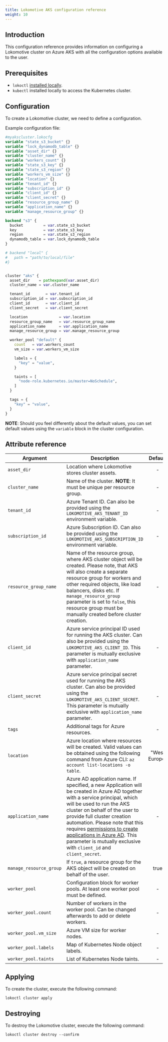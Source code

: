 ```yaml
---
title: Lokomotive AKS configuration reference
weight: 10
---
```


## Introduction

This configuration reference provides information on configuring a Lokomotive cluster on Azure AKS with all the configuration options available to the user.

## Prerequisites

* `lokoctl` [installed locally](../../../installer/lokoctl).
* `kubectl` installed locally to access the Kubernetes cluster.

## Configuration

To create a Lokomotive cluster, we need to define a configuration.

Example configuration file:

```tf
#myakscluster.lokocfg
variable "state_s3_bucket" {}
variable "lock_dynamodb_table" {}
variable "asset_dir" {}
variable "cluster_name" {}
variable "workers_count" {}
variable "state_s3_key" {}
variable "state_s3_region" {}
variable "workers_vm_size" {}
variable "location" {}
variable "tenant_id" {}
variable "subscription_id" {}
variable "client_id" {}
variable "client_secret" {}
variable "resource_group_name" {}
variable "application_name" {}
variable "manage_resource_group" {}

backend "s3" {
  bucket         = var.state_s3_bucket
  key            = var.state_s3_key
  region         = var.state_s3_region
  dynamodb_table = var.lock_dynamodb_table
}

# backend "local" {
#   path = "path/to/local/file"
#}


cluster "aks" {
  asset_dir    = pathexpand(var.asset_dir)
  cluster_name = var.cluster_name

  tenant_id       = var.tenant_id
  subscription_id = var.subscription_id
  client_id       = var.client_id
  client_secret   = var.client_secret

  location              = var.location
  resource_group_name   = var.resource_group_name
  application_name      = var.application_name
  manage_resource_group = var.manage_resource_group

  worker_pool "default" {
    count   = var.workers_count
    vm_size = var.workers_vm_size

    labels = {
      "key" = "value",
    }

    taints = [
      "node-role.kubernetes.io/master=NoSchedule",
    ]
  }

  tags = {
    "key" = "value",
  }
}
```

**NOTE**: Should you feel differently about the default values, you can set default values using the `variable`
block in the cluster configuration.

## Attribute reference

| Argument                | Description                                                                                                                                                                                                                                                                                                                                                                                                                                                                                             |    Default    |     Type     | Required |
|-------------------------|---------------------------------------------------------------------------------------------------------------------------------------------------------------------------------------------------------------------------------------------------------------------------------------------------------------------------------------------------------------------------------------------------------------------------------------------------------------------------------------------------------|:-------------:|:------------:|:--------:|
| `asset_dir`             | Location where Lokomotive stores cluster assets.                                                                                                                                                                                                                                                                                                                                                                                                                                                        |       -       |    string    |   true   |
| `cluster_name`          | Name of the cluster. **NOTE**: It must be unique per resource group.                                                                                                                                                                                                                                                                                                                                                                                                                                    |       -       |    string    |   true   |
| `tenant_id`             | Azure Tenant ID. Can also be provided using the `LOKOMOTIVE_AKS_TENANT_ID` environment variable.                                                                                                                                                                                                                                                                                                                                                                                                        |       -       |    string    |   true   |
| `subscription_id`       | Azure Subscription ID. Can also be provided using the `LOKOMOTIVE_AKS_SUBSCRIPTION_ID` environment variable.                                                                                                                                                                                                                                                                                                                                                                                            |       -       |    string    |   true   |
| `resource_group_name`   | Name of the resource group, where AKS cluster object will be created. Please note, that AKS will also create a separate resource group for workers and other required objects, like load balancers, disks etc. If `manage_resource_group` parameter is set to `false`, this resource group must be manually created before cluster creation.                                                                                                                                                            |       -       |    string    |   true   |
| `client_id`             | Azure service principal ID used  for running the AKS cluster. Can also be provided using the `LOKOMOTIVE_AKS_CLIENT_ID`. This parameter is mutually exclusive with `application_name` parameter.                                                                                                                                                                                                                                                                                                        |       -       |    string    |  false   |
| `client_secret`         | Azure service principal secret used  for running the AKS cluster. Can also be provided using the `LOKOMOTIVE_AKS_CLIENT_SECRET`. This parameter is mutually exclusive with `application_name` parameter.                                                                                                                                                                                                                                                                                                |       -       |    string    |  false   |
| `tags`                  | Additional tags for Azure resources.                                                                                                                                                                                                                                                                                                                                                                                                                                                                    |       -       | map(string)  |  false   |
| `location`              | Azure location where resources will be created. Valid values can be obtained using the following command from Azure CLI: `az account list-locations -o table`.                                                                                                                                                                                                                                                                                                                                          | "West Europe" |    string    |  false   |
| `application_name`      | Azure AD application name. If specified, a new Application will be created in Azure AD together with a service principal, which will be used to run the AKS cluster on behalf of the user to provide full cluster creation automation. Please note that this requires [permissions to create applications in Azure AD](https://docs.microsoft.com/en-us/azure/active-directory/users-groups-roles/roles-delegate-app-roles). This parameter is mutually exclusive with `client_id` and `client_secret`. |       -       |    string    |  false   |
| `manage_resource_group` | If `true`, a resource group for the AKS object will be created on behalf of the user.                                                                                                                                                                                                                                                                                                                                                                                                                   |     true      |     bool     |  false   |
| `worker_pool`           | Configuration block for worker pools. At least one worker pool must be defined.                                                                                                                                                                                                                                                                                                                                                                                                                         |       -       | list(object) |   true   |
| `worker_pool.count`     | Number of workers in the worker pool. Can be changed afterwards to add or delete workers.                                                                                                                                                                                                                                                                                                                                                                                                               |       -       |    number    |   true   |
| `worker_pool.vm_size`   | Azure VM size for worker nodes.                                                                                                                                                                                                                                                                                                                                                                                                                                                                         |       -       |    string    |   true   |
| `worker_pool.labels`    | Map of Kubernetes Node object labels.                                                                                                                                                                                                                                                                                                                                                                                                                                                                   |       -       | map(string)  |  false   |
| `worker_pool.taints`    | List of Kubernetes Node taints.                                                                                                                                                                                                                                                                                                                                                                                                                                                                         |       -       | list(string) |  false   |


## Applying

To create the cluster, execute the following command:

```console
lokoctl cluster apply
```

## Destroying

To destroy the Lokomotive cluster, execute the following command:

```console
lokoctl cluster destroy --confirm
```
